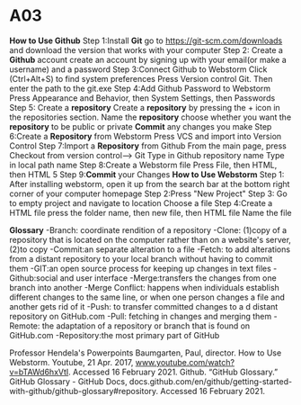 # A03
**How to Use Github**
Step 1:Install **Git**
go to https://git-scm.com/downloads and download the version that works with your computer
Step 2: Create a **Github** account
create an account by signing up with your email(or make a username) and a password
Step 3:Connect Github to Webstorm
Click (Ctrl+Alt+S) to find system preferences
Press Version control Git.
Then enter the path to the git.exe
Step 4:Add Github Password to Webstorm
Press Appearance and Behavior, then System Settings, then Passwords
Step 5: Create a **repository**
Create a **repository** by pressing the + icon in the repositories section. 
Name the **repository**
choose whether you want the **repository** to be public or private
**Commit** any changes you make
Step 6:Create a **Repository** from Webstorm
Press VCS and import into Version Control
Step 7:Import a **Repository** from Github
From the main page, press Checkout from version control--> Git
Type in Github repository name 
Type in local path name
Step 8:Create a Webstorm file
Press File, then HTML, then HTML 5
Step 9:**Commit** your Changes
**How to Use Webstorm**
Step 1:
After installing webstorm, open it up from the search bar at the bottom right corner of your computer homepage
Step 2:Press "New Project"
Step 3:
Go to empty project and navigate to location
Choose a file
Step 4:Create a HTML file
press the folder name, then new file, then HTML file
Name the file

**Glossary**
-Branch: coordinate rendition of a repository
-Clone: (1)copy of a repository that is located on the computer rather than on a website's server,(2)to copy
-Commit:an separate alteration to a file
-Fetch: to add alterations from a distant repository to your local branch without having to commit them
-GIT:an open source process for keeping up changes in text files
-Github:social and user interface
-Merge:transfers the changes from one branch into another
-Merge Conflict: happens when individuals establish different changes to the same line, or when one person changes a file and another gets rid of it
-Push: to transfer committed changes to a d distant repository on GitHub.com
-Pull: fetching in changes and merging them
-Remote: the adaptation of a repository or branch that is found on GitHub.com
-Repository:the most primary part of GitHub

Professor Hendela's Powerpoints
Baumgarten, Paul, director. How to Use Webstorm. Youtube, 21 Apr. 2017, www.youtube.com/watch?v=bTAWd6hxVtI. Accessed 16 February 2021.
Github. “GitHub Glossary.” GitHub Glossary - GitHub Docs, docs.github.com/en/github/getting-started-with-github/github-glossary#repository. Accessed 16 February 2021.
